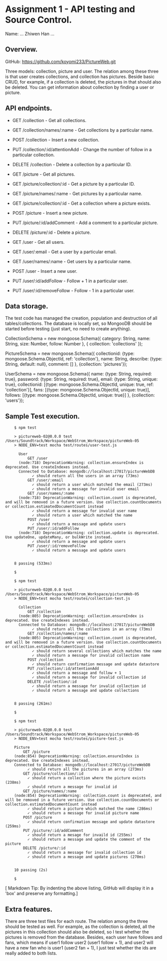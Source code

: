 # Assignment 1 - API testing and Source Control.

Name: ... Zhiwen Han ...

## Overview.

 GitHub: https://github.com/koyomi233/PictureWeb.git

 Three models: collection, picture and user. The relation among these three is that user creates collections,
 and collection has pictures. Beside basic CRUD, for example, if a collection is deleted, the pictures in that
 should also be deleted. You can get information about collection by finding a user or picture.

## API endpoints.

 + GET /collection - Get all collections.
 + GET /collection/names/:name - Get collections by a particular name.
 + POST /collection - Insert a new collection.
 + PUT /collection/:id/attentionAdd - Change the number of follow in a particular collection.
 + DELETE /collection - Delete a collection by a particular ID.

 + GET /picture - Get all pictures.
 + GET /picture/collection/:id - Get a picture by a particular ID.
 + GET /picture/names/:name - Get pictures by a particular name.
 + GET /picture/collection/:id - Get a collection where a picture exists.
 + POST /picture - Insert a new picture.
 + PUT /picture/:id/addComment - Add a comment to a particular picture.
 + DELETE /picture/:id - Delete a picture.

 + GET /user - Get all users.
 + GET /user/:email - Get a user by a particular email.
 + GET /user/names/:name - Get users by a particular name.
 + POST /user - Insert a new user.
 + PUT /user/:id/addFollow - Follow + 1 in a particular user.
 + PUT /user/:id/removeFollow - Follow - 1 in a particular user.


## Data storage.

 The test code has managed the creation, population and destruction of all tables/collections.
 The database is locally set, so MongooDB should be started before testing (just start, no need
 to create anything).

 CollectionSchema = new mongoose.Schema({
         category: String,
         name: String,
         size: Number,
         follow: Number
     },
     { collection: 'collections' });

 PictureSchema = new mongoose.Schema({
         collectionid: {type: mongoose.Schema.ObjectId, ref: 'collection'},
         name: String,
         describe: {type: String, default: null},
         comment: []
     },
     {collection: 'pictures'});

 UserSchema = new mongoose.Schema({
         name: {type: String, required: true},
         password: {type: String, required: true},
         email: {type: String, unique: true},
         collectionid: [{type: mongoose.Schema.ObjectId, unique: true, ref: 'collection'}],
         fans: [{type: mongoose.Schema.ObjectId, unique: true}],
         follows: [{type: mongoose.Schema.ObjectId, unique: true}]
     },
     {collection: 'users'});


## Sample Test execution.

        $ npm test

        > pictureweb-02@0.0.0 test /Users/Soundtrack/Workspace/WebStrom_Workspace/pictureWeb-05
        > NODE_ENV=test mocha test/routes/user-test.js

          User
              GET /user
          (node:718) DeprecationWarning: collection.ensureIndex is deprecated. Use createIndexes instead.
          Connected to Database: mongodb://localhost:27017/pictureWebDB
                ✓ should return all the users in an array (73ms)
              GET /user/:email
                ✓ should return a user which matched the email (273ms)
                ✓ should return a message for invalid user email
              GET /user/names/:name
          (node:718) DeprecationWarning: collection.count is deprecated, and will be removed in a future version. Use collection.countDocuments or collection.estimatedDocumentCount instead
                ✓ should return a message for invalid user name
                ✓ should return a user which matched the name
              POST /user
                ✓ should return a message and update users
              PUT /user/:id/addFollow
          (node:718) DeprecationWarning: collection.update is deprecated. Use updateOne, updateMany, or bulkWrite instead.
                ✓ should return a message and update users
              PUT /user/:id/removeFollow
                ✓ should return a message and update users


        8 passing (533ms)

        $

        $ npm test

        > pictureweb-02@0.0.0 test /Users/Soundtrack/Workspace/WebStrom_Workspace/pictureWeb-05
        > NODE_ENV=test mocha test/routes/collection-test.js

          Collection
              GET /collection
          (node:805) DeprecationWarning: collection.ensureIndex is deprecated. Use createIndexes instead.
          Connected to Database: mongodb://localhost:27017/pictureWebDB
                ✓ should return all the collections in an array (73ms)
              GET /collection/names/:name
          (node:805) DeprecationWarning: collection.count is deprecated, and will be removed in a future version. Use collection.countDocuments or collection.estimatedDocumentCount instead
                ✓ should return several collections which matches the name
                ✓ should return a message for invalid collection name
              POST /collection
                ✓ should return confirmation message and update datastore
              PUT /collection/:id/attentionAdd
                ✓ should return a message and follow + 1
                ✓ should return a message for invalid collection id
              DELETE /collection/:id
                ✓ should return a message for invalid collection id
                ✓ should return a message and update collections


        8 passing (261ms)

        $

        $ npm test

        > pictureweb-02@0.0.0 test /Users/Soundtrack/Workspace/WebStrom_Workspace/pictureWeb-05
        > NODE_ENV=test mocha test/routes/picture-test.js

        Picture
            GET /picture
        (node:854) DeprecationWarning: collection.ensureIndex is deprecated. Use createIndexes instead.
        Connected to Database: mongodb://localhost:27017/pictureWebDB
              ✓ should return all the pictures in an array (273ms)
            GET /picture/collection/:id
              ✓ should return a collection where the picture exists (238ms)
              ✓ should return a message for invalid id
            GET /picture/names/:name
        (node:854) DeprecationWarning: collection.count is deprecated, and will be removed in a future version. Use collection.countDocuments or collection.estimatedDocumentCount instead
              ✓ should return a picture which matched the name (286ms)
              ✓ should return a message for invalid picture name
            POST /picture
              ✓ should return confirmation message and update datastore (259ms)
            PUT /picture/:id/addComment
              ✓ should return a mesage for invaild id (255ms)
              ✓ should return a message and update the comment of the picture
            DELETE /picture/:id
              ✓ should return a message for invalid collection id
              ✓ should return a message and update pictures (270ms)


        10 passing (2s)

        $

[ Markdown Tip: By indenting the above listing, GitHub will display it in a 'box' and preserve any formatting.]

## Extra features.

 There are three test files for each route. The relation among the three should be tested as well. For example,
 as the collection is deleted, all the pictures in this collection should also be deleted, so I test whether the
 pictures is removed from the database. Besides, each user have follows and fans, which means if user1 follow user2
 (user1 follow + 1), and user2 will have a new fan who is user1 (user2 fan + 1), I just test whether the ids are really
 added to both lists.
